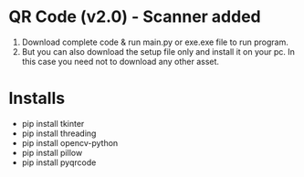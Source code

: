 # QR Code (v2.0) - Scanner added
<ol>
  <li>Download complete code & run main.py or exe.exe file to run program.</li>
  <li>But you can also download the setup file only and install it on your pc. In this case you need not to download any other asset.</li>
</ol>

# Installs
<ul>
<li>pip install tkinter</li>
<li>pip install threading</li>
<li>pip install opencv-python</li>
<li>pip install pillow</li>
<li>pip install pyqrcode</li>
</ul>

